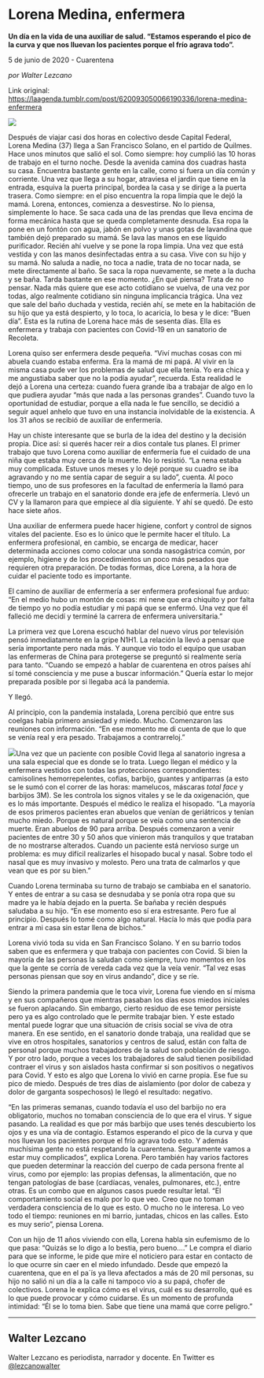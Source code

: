 # Lorena Medina, enfermera

**Un día en la vida de una auxiliar de salud. “Estamos esperando el pico de la curva y que nos lluevan los pacientes porque el frío agrava todo”.**

5 de junio de 2020 - Cuarentena

_por Walter Lezcano_

Link original: https://laagenda.tumblr.com/post/620093050066190336/lorena-medina-enfermera

![](https://64.media.tumblr.com/d0caa8f3c568d66b7362d45d8bc1f864/c3c49ce14ba03745-d6/s500x750/0493ffbf07b7d67702568910151b2876cdc10d6b.jpg)

Después de viajar casi dos horas en colectivo desde Capital Federal, Lorena Medina (37) llega a San Francisco Solano, en el partido de Quilmes. Hace unos minutos que salió el sol. Como siempre: hoy cumplió las 10 horas de trabajo en el turno noche. Desde la avenida camina dos cuadras hasta su casa. Encuentra bastante gente en la calle, como si fuera un día común y corriente. Una vez que llega a su hogar, atraviesa el jardín que tiene en la entrada, esquiva la puerta principal, bordea la casa y se dirige a la puerta trasera. Como siempre: en el piso encuentra la ropa limpia que le dejó la mamá. Lorena, entonces, comienza a desvestirse. No lo piensa, simplemente lo hace. Se saca cada una de las prendas que lleva encima de forma mecánica hasta que se queda completamente desnuda. Esa ropa la pone en un fontón con agua, jabón en polvo y unas gotas de lavandina que también dejó preparado su mamá. Se lava las manos en ese líquido purificador. Recién ahí vuelve y se pone la ropa limpia. Una vez que está vestida y con las manos desinfectadas entra a su casa. Vive con su hijo y su mamá. No saluda a nadie, no toca a nadie, trata de no tocar nada, se mete directamente al baño. Se saca la ropa nuevamente, se mete a la ducha y se baña. Tarda bastante en ese momento. ¿En qué piensa? Trata de no pensar. Nada más quiere que ese acto cotidiano se vuelva, de una vez por todas, algo realmente cotidiano sin ninguna implicancia trágica. Una vez que sale del baño duchada y vestida, recién ahí, se mete en la habitación de su hijo que ya está despierto, y lo toca, lo acaricia, lo besa y le dice: “Buen día”. Esta es la rutina de Lorena hace más de sesenta días. Ella es enfermera y trabaja con pacientes con Covid-19 en un sanatorio de Recoleta.      

Lorena quiso ser enfermera desde pequeña. “Viví muchas cosas con mi abuela cuando estaba enferma. Era la mamá de mi papá. Al vivir en la misma casa pude ver los problemas de salud que ella tenía. Yo era chica y me angustiaba saber que no la podía ayudar”, recuerda. Esta realidad le dejó a Lorena una certeza: cuando fuera grande iba a trabajar de algo en lo que pudiera ayudar “más que nada a las personas grandes”.  Cuando tuvo la oportunidad de estudiar, porque a ella nada le fue sencillo, se decidió a seguir aquel anhelo que tuvo en una instancia inolvidable de la existencia. A los 31 años se recibió de auxiliar de enfermería. 

Hay un chiste interesante que se burla de la idea del destino y la decisión propia. Dice así: si querés hacer reír a dios contale tus planes. El primer trabajo que tuvo Lorena como auxiliar de enfermería fue el cuidado de una niña que estaba muy cerca de la muerte. No lo resistió. “La nena estaba muy complicada. Estuve unos meses y lo dejé porque su cuadro se iba agravando y no me sentía capar de seguir a su lado”, cuenta. Al poco tiempo, uno de sus profesores en la facultad de enfermería la llamó para ofrecerle un trabajo en el sanatorio donde era jefe de enfermería. Llevó un CV y la llamaron para que empiece al día siguiente. Y ahí se quedó. De esto hace siete años. 

Una auxiliar de enfermera puede hacer higiene, confort y control de signos vitales del paciente. Eso es lo único que le permite hacer el título. La enfermera profesional, en cambio, se encarga de medicar, hacer determinada acciones como colocar una sonda nasogástrica común, por ejemplo, higiene y de los procedimientos un poco más pesados que requieren otra preparación. De todas formas, dice Lorena, a la hora de cuidar el paciente todo es importante. 

El camino de auxiliar de enfermería a ser enfermera profesional fue arduo: “En el medio hubo un montón de cosas: mi nene que era chiquito y por falta de tiempo yo no podía estudiar y mi papá que se enfermó. Una vez que él falleció me decidí y terminé la carrera de enfermera universitaria.”

La primera vez que Lorena escuchó hablar del nuevo virus por televisión pensó inmediatamente en la gripe N1H1. La relación la llevó a pensar que sería importante pero nada más. Y aunque vio todo el equipo que usaban las enfermeras de China para protegerse se preguntó si realmente sería para tanto. “Cuando se empezó a hablar de cuarentena en otros países ahí sí tomé consciencia y me puse a buscar información.” Quería estar lo mejor preparada posible por si llegaba acá la pandemia.

Y llegó. 

Al principio, con la pandemia instalada, Lorena percibió que entre sus coelgas había primero ansiedad y miedo. Mucho. Comenzaron las reuniones con información. “En ese momento me di cuenta de que lo que se venía real y era pesado. Trabajamos a contrarreloj.” 

![](https://64.media.tumblr.com/25d9f078ca96815726fadbd99f44f9cc/c3c49ce14ba03745-2a/s500x750/ec19661293426aea9490be4f494ad2e0d3a71a05.jpg)Una vez que un paciente con posible Covid llega al sanatorio ingresa a una sala especial que es donde se lo trata. Luego llegan el médico y la enfermera vestidos con todas las protecciones correspondientes: camisolines hemorrepelentes, cofias, barbijo, guantes y antiparras (a esto se le sumó con el correr de las horas: mamelucos, máscaras *total face* y barbijos 3M). Se les controla los signos vitales y se le da oxigenación, que es lo más importante. Después el médico le realiza el hisopado. “La mayoría de esos primeros pacientes eran abuelos que venían de geriátricos y tenían mucho miedo. Porque es natural porque se veía como una sentencia de muerte. Eran abuelos de 90 para arriba. Después comenzaron a venir pacientes de entre 30 y 50 años que vinieron más tranquilos y que trataban de no mostrarse alterados. Cuando un paciente está nervioso surge un problema: es muy difícil realizarles el hisopado bucal y nasal. Sobre todo el nasal que es muy invasivo y molesto. Pero una trata de calmarlos y que vean que es por su bien.”

Cuando Lorena terminaba su turno de trabajo se cambiaba en el sanatorio. Y entes de entrar a su casa se desnudaba y se ponía otra ropa que su madre ya le había dejado en la puerta. Se bañaba y recién después saludaba a su hijo. “En ese momento eso sí era estresante. Pero fue al principio. Después lo tomé como algo natural. Hacía lo más que podía para entrar a mi casa sin estar llena de bichos.”  

Lorena vivió toda su vida en San Francisco Solano. Y en su barrio todos saben que es enfermera y que trabaja con pacientes con Covid. Si bien la mayoría de las personas la saludan como siempre, tuvo momentos en los que la gente se corría de vereda cada vez que la veía venir. “Tal vez esas personas piensan que soy en virus andando”, dice y se ríe.  

Siendo la primera pandemia que le toca vivir, Lorena fue viendo en sí misma y en sus compañeros que mientras pasaban los días esos miedos iniciales se fueron aplacando. Sin embargo, cierto residuo de ese temor persiste pero ya es algo controlado que le permite trabajar bien. Y este estado mental puede lograr que una situación de crisis social se viva de otra manera. En ese sentido, en el sanatorio donde trabaja, una realidad que se vive en otros hospitales, sanatorios y centros de salud, están con falta de personal porque muchos trabajadores de la salud son población de riesgo. Y por otro lado, porque a veces los trabajadores de salud tienen posibilidad contraer el virus y son aislados hasta confirmar si son positivos o negativos para Covid. Y esto es algo que Lorena lo vivió en carne propia. Ese fue su pico de miedo. Después de tres días de aislamiento (por dolor de cabeza y dolor de garganta sospechosos) le llegó el resultado: negativo. 

“En las primeras semanas, cuando todavía el uso del barbijo no era obligatorio, muchos no tomaban consciencia de lo que era el virus. Y sigue pasando. La realidad es que por más barbijo que uses tenés descubierto los ojos y es una vía de contagio. Estamos esperando el pico de la curva y que nos lluevan los pacientes porque el frío agrava todo esto. Y además muchísima gente no está respetando la cuarentena. Seguramente vamos a estar muy complicados”, explica Lorena. Pero también hay varios factores que pueden determinar la reacción del cuerpo de cada persona frente al virus, como por ejemplo: las propias defensas, la alimentación, que no tengan patologías de base (cardíacas, venales, pulmonares, etc.), entre otras. Es un combo que en algunos casos puede resultar letal. “El comportamiento social es malo por lo que veo. Creo que no toman verdadera consciencia de lo que es esto. O mucho no le interesa. Lo veo todo el tiempo: reuniones en mi barrio, juntadas, chicos en las calles. Esto es muy serio”, piensa Lorena. 

Con un hijo de 11 años viviendo con ella, Lorena habla sin eufemismo de lo que pasa: “Quizás se lo digo a lo bestia, pero bueno….” Le compra el diario para que se informe, le pide que mire el noticiero para estar en contacto de lo que ocurre sin caer en el miedo infundado. Desde que empezó la cuarentena, que en el pa´ís ya lleva afectados a más de 20 mil personas, su hijo no salió ni un día a la calle ni tampoco vio a su papá, chofer de colectivos. Lorena le explica cómo es el virus, cuál es su desarrollo, qué es lo que puede provocar y cómo cuidarse. Es un momento de profunda intimidad: “Él se lo toma bien. Sabe que tiene una mamá que corre peligro.”     



---

 Walter Lezcano
---------------

 Walter Lezcano es periodista, narrador y docente. En Twitter es [@lezcanowalter](https://twitter.com/lezcanowalter%0A)

